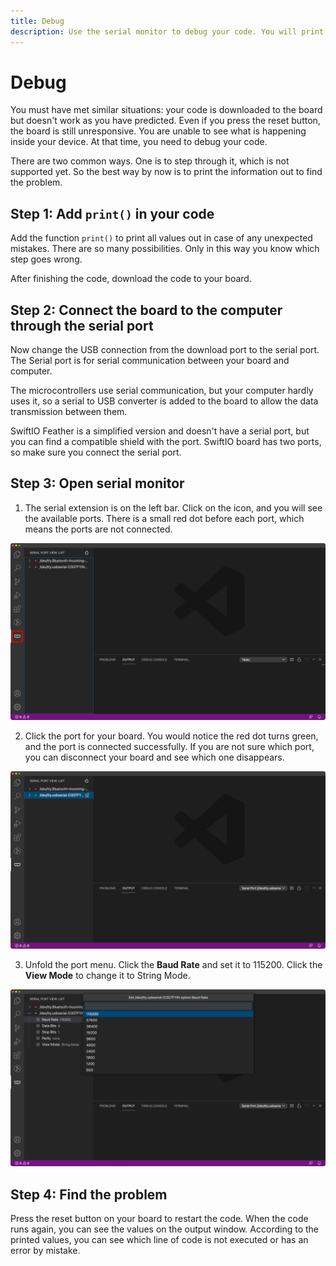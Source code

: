 ```yaml
---
title: Debug
description: Use the serial monitor to debug your code. You will print the values to see the problem.
---
```


# Debug

You must have met similar situations: your code is downloaded to the board but doesn't work as you have predicted. Even if you press the reset button, the board is still unresponsive. You are unable to see what is happening inside your device. At that time, you need to debug your code.

There are two common ways. One is to step through it, which is not supported yet. So the best way by now is to print the information out to find the problem.


## Step 1: Add `print()` in your code
Add the function `print()` to print all values out in case of any unexpected mistakes. There are so many possibilities. Only in this way you know which step goes wrong.

After finishing the code, download the code to your board.

## Step 2: Connect the board to the computer through the serial port
Now change the USB connection from the download port to the serial port. The Serial port is for serial communication between your board and computer. 

The microcontrollers use serial communication, but your computer hardly uses it, so a serial to USB converter is added to the board to allow the data transmission between them. 

SwiftIO Feather is a simplified version and doesn't have a serial port, but you can find a compatible shield with the port. SwiftIO board has two ports, so make sure you connect the serial port.



## Step 3: Open serial monitor

1. The serial extension is on the left bar. Click on the icon, and you will see the available ports. There is a small red dot before each port, which means the ports are not connected.

![Serial port](img/serial.png)

2. Click the port for your board. You would notice the red dot turns green, and the port is connected successfully. If you are not sure which port, you can disconnect your board and see which one disappears.

![Connect serial port](img/connectport.png)

3. Unfold the port menu. Click the **Baud Rate** and set it to 115200. Click the **View Mode** to change it to String Mode.

![Set baud rate](img/baudrate.png)

## Step 4: Find the problem

Press the reset button on your board to restart the code. When the code runs again, you can see the values on the output window. According to the printed values, you can see which line of code is not executed or has an error by mistake. 